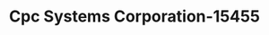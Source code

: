 ---
f_zip-code: 19401
f_state-code: PA
title: Cpc Systems Corporation-15455
f_phone: 610-275-3173
f_city-only: Norristown
f_address: 349 Brighton Road Norristown
f_location-unique-id: '15455'
slug: cpc-systems-corporation-15455
updated-on: '2024-05-30T13:46:58.046Z'
created-on: '2024-05-30T13:36:59.803Z'
published-on: '2024-05-30T13:54:32.469Z'
f_city-state: cms/city/norristown-pa.md
f_company: cms/company/cpc-systems-corporation.md
f_state: cms/state/pennsylvania.md
layout: '[payday-loan].html'
tags: payday-loan
---